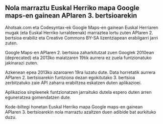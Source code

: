 Nola marraztu Euskal Herriko mapa Google maps-en gainean APIaren 3. bertsioarekin
---------------------------------------------------------------------------------

Ahotsak.com eta Codesyntax-ek Google Maps-en gainean Euskal Herriaren mugak (eta Euskal Herriko lurraldeenak) marraztea lortu zuten APIaren 2. bertsioa erabiliz eta Creative Commons BY-SA lizentziapean erabilgarri jarri zuten.

Google Maps-en APIaren 2. bertsioa zaharkitutzat zuen Googlek 2010ean (deprecated) eta 2013ko maiatzaren 19tik aurrera ez zuela funtzionatuko jakinarazi zuten.

Azkenean epea 2013ko azaroaren 19ra luzatu dute. Data horretatik aurrera APIaren 2. bertsioarekin funtziona dezan egokitutako 3. bertsioa zerbitzatuko zaie API zaharra erabiltzea eskatzen duten aplikazioei.

Aplikazioa sinpleenek funtzionatzen jarraituko dutela espero duten arren eguneratzea gomendatzen dute.

Kode-biltegi honetan Euskal Herriko mapa Google maps-en gainean APIaren 3. bertsioarekin nola marraztu azaltzen duen adibide bat aurkituko duzu.
